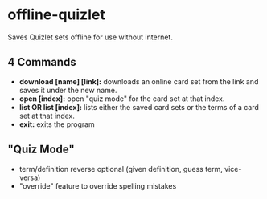 # offline-quizlet
Saves Quizlet sets offline for use without internet.
## 4 Commands
* **download [name] [link]:** downloads an online card set from the link and saves it under the new name.
* **open [index]:** open "quiz mode" for the card set at that index.
* **list OR list [index]:** lists either the saved card sets or the terms of a card set at that index.
* **exit:** exits the program

## "Quiz Mode"
* term/definition reverse optional (given definition, guess term, vice-versa)
* "override" feature to override spelling mistakes
